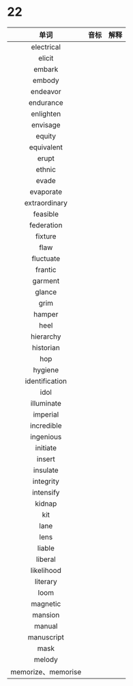 # 22

|        单词        | 音标 | 解释 |
| :----------------: | :--: | :--: |
|     electrical     |      |      |
|       elicit       |      |      |
|       embark       |      |      |
|       embody       |      |      |
|      endeavor      |      |      |
|     endurance      |      |      |
|     enlighten      |      |      |
|      envisage      |      |      |
|       equity       |      |      |
|     equivalent     |      |      |
|       erupt        |      |      |
|       ethnic       |      |      |
|       evade        |      |      |
|     evaporate      |      |      |
|   extraordinary    |      |      |
|      feasible      |      |      |
|     federation     |      |      |
|      fixture       |      |      |
|        flaw        |      |      |
|     fluctuate      |      |      |
|      frantic       |      |      |
|      garment       |      |      |
|       glance       |      |      |
|        grim        |      |      |
|       hamper       |      |      |
|        heel        |      |      |
|     hierarchy      |      |      |
|     historian      |      |      |
|        hop         |      |      |
|      hygiene       |      |      |
|   identification   |      |      |
|        idol        |      |      |
|     illuminate     |      |      |
|      imperial      |      |      |
|     incredible     |      |      |
|     ingenious      |      |      |
|      initiate      |      |      |
|       insert       |      |      |
|      insulate      |      |      |
|     integrity      |      |      |
|     intensify      |      |      |
|       kidnap       |      |      |
|        kit         |      |      |
|        lane        |      |      |
|        lens        |      |      |
|       liable       |      |      |
|      liberal       |      |      |
|     likelihood     |      |      |
|      literary      |      |      |
|        loom        |      |      |
|      magnetic      |      |      |
|      mansion       |      |      |
|       manual       |      |      |
|     manuscript     |      |      |
|        mask        |      |      |
|       melody       |      |      |
| memorize、memorise |      |      |